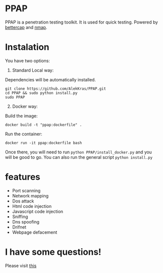 PPAP
=

PPAP is a penetration testing toolkit. It is used for quick testing.
Powered by <a href="https://www.bettercap.org"> bettercap</a> and <a href="https://nmap.org/"> nmap</a>.

Instalation
=

You have two options: 
1) Standard Local way:

Dependencies will be automatically installed.

```
git clone https://github.com/AlekKras/PPAP.git
cd PPAP && sudo python install.py
sudo PPAP
```
2) Docker way:

Build the image:

`docker build -t "ppap:dockerfile" .`

Run the container:

`docker run -it ppap:dockerfile bash`

Once there, you will need to run `python PPAP/install_docker.py` and you will be good to go. You can also run the general script `python install.py`

features 
=
- Port scanning
- Network mapping
- Dos attack
- Html code injection
- Javascript code injection
- Sniffing
- Dns spoofing
- Drifnet
- Webpage defacement

I have some questions!
=

Please visit [this](https://github.com/AlekKras/PPAP/issues)
